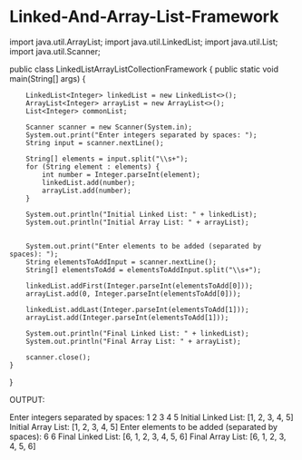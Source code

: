 # Linked-And-Array-List-Framework

import java.util.ArrayList;
import java.util.LinkedList;
import java.util.List;
import java.util.Scanner;

public class LinkedListArrayListCollectionFramework {
    public static void main(String[] args) {
        
        LinkedList<Integer> linkedList = new LinkedList<>();
        ArrayList<Integer> arrayList = new ArrayList<>();
        List<Integer> commonList;
       
        Scanner scanner = new Scanner(System.in);
        System.out.print("Enter integers separated by spaces: ");
        String input = scanner.nextLine();
        
        String[] elements = input.split("\\s+");
        for (String element : elements) {
            int number = Integer.parseInt(element);
            linkedList.add(number);
            arrayList.add(number);
        }
        
        System.out.println("Initial Linked List: " + linkedList);
        System.out.println("Initial Array List: " + arrayList);

       
        System.out.print("Enter elements to be added (separated by spaces): ");
        String elementsToAddInput = scanner.nextLine();
        String[] elementsToAdd = elementsToAddInput.split("\\s+");
        
        linkedList.addFirst(Integer.parseInt(elementsToAdd[0]));
        arrayList.add(0, Integer.parseInt(elementsToAdd[0]));

        linkedList.addLast(Integer.parseInt(elementsToAdd[1]));
        arrayList.add(Integer.parseInt(elementsToAdd[1]));
        
        System.out.println("Final Linked List: " + linkedList);
        System.out.println("Final Array List: " + arrayList);
       
        scanner.close();
    }
}

OUTPUT:

Enter integers separated by spaces: 1 2 3 4 5
Initial Linked List: [1, 2, 3, 4, 5]
Initial Array List: [1, 2, 3, 4, 5]
Enter elements to be added (separated by spaces): 6 6
Final Linked List: [6, 1, 2, 3, 4, 5, 6]
Final Array List: [6, 1, 2, 3, 4, 5, 6]
